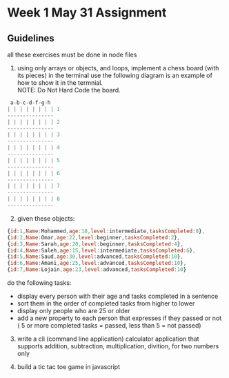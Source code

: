 # Week 1 May 31 Assignment

## Guidelines 
all these exercises must be done in node files

1. using only arrays or objects, and loops, implement a chess board (with its pieces) in the terminal use the following diagram is an example of how to show it in the termnial.    
NOTE: Do Not Hard Code the board.
```javascript
 a-b-c-d-f-g-h  
| | | | | | | | 1
---------------
| | | | | | | | 2
---------------
| | | | | | | | 3
---------------
| | | | | | | | 4
---------------
| | | | | | | | 5
---------------
| | | | | | | | 6
---------------
| | | | | | | | 7
---------------
| | | | | | | | 8
---------------
```

2. given these objects:
```javascript
{id:1,Name:Mohammed,age:18,level:intermediate,tasksCompleted:8},
{id:2,Name:Omar,age:22,level:beginner,tasksCompleted:2},
{id:3,Name:Sarah,age:20,level:beginner,tasksCompleted:4},
{id:4,Name:Saleh,age:15,level:intermediate,tasksCompleted:6},
{id:5,Name:Saud,age:30,level:advanced,tasksCompleted:10},
{id:6,Name:Amani,age:25,level:advanced,tasksCompleted:10},
{id:7,Name:Lojain,age:23,level:advanced,tasksCompleted:10}
```
do the following tasks:
- display every person with their age and tasks completed in a sentence
- sort them in the order of completed tasks from higher to lower
- display only people who are 25 or older
- add a new property to each person that expresses if they passed or not ( 5 or more completed tasks = passed, less than 5 = not passed)

3. write a cli (command line application) calculator application that supports addition, subtraction, multiplication, divition, for two numbers only

4. build a tic tac toe game in javascript